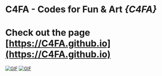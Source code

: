 # C4FA - Codes for Fun & Art *{C4FA}*
# Check out the page  [https://C4FA.github.io](https://C4FA.github.io)

[![GIF](https://raw.githubusercontent.com/c4fa/c4fa.github.io/master/_images/All2.1.gif)](https://C4FA.github.io)
[![GIF](https://raw.githubusercontent.com/c4fa/c4fa.github.io/master/_images/All3.1.gif)](https://C4FA.github.io)


